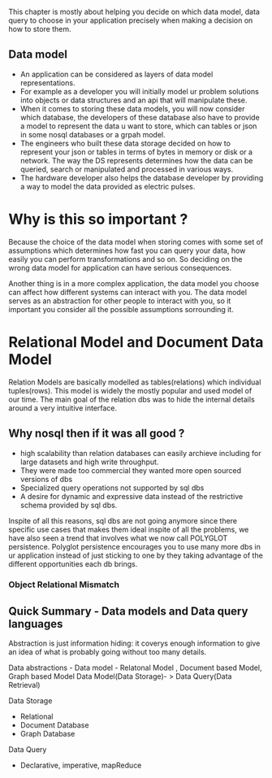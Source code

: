
This chapter is mostly about helping you decide on which data model, data query to choose in your application precisely when making a decision on how to store them.

## Data model
- An application can be considered as layers of data model representations.
- For example as a developer you will initially model ur problem solutions into objects or data structures and an  api that will manipulate these.
- When it comes to storing these data models, you will now consider which database, the developers of these database also 
have to provide a model to represent the data u want to store, which can tables or json in some nosql databases or a grpah model.
- The engineers who built these data storage decided on how to represent your json or tables in terms of bytes in memory or disk or a network. 
The way the DS represents determines how the data can be queried, search or manipulated and processed in various ways. 
- The hardware developer also helps the database developer by providing a way to model the data provided as electric pulses. 




# Why is this so important ?
Because the choice of the data model when storing comes with some set of assumptions which determines how fast you can query your data, how easily you can perform transformations and so on. 
So deciding on the wrong data model for application can have serious consequences.

Another thing is in a more complex application, the data model you choose can affect how different systems can interact with you. The data model serves as an abstraction for other people to interact with you, so it important you consider all the possible assumptions sorrounding it.


# Relational Model and Document Data Model
Relation Models are basically modelled as tables(relations) which individual tuples(rows). This model is widely the mostly
popular and used model of our time.  The main goal of the relation dbs was to hide the internal details around a very intuitive interface.

## Why nosql then if it was all good ?
 - high scalability than relation databases can easily archieve including for large datasets and high write throughput.
 - They were made too commercial they wanted more open sourced versions of dbs
 - Specialized query operations not supported by sql dbs
 - A desire for dynamic and expressive data  instead of the restrictive schema provided by sql dbs.
 
 Inspite of all this reasons, sql dbs are not going anymore since there specific use cases that makes them ideal inspite of all the problems, we have also seen a trend that involves what we now call POLYGLOT persistence. Polyglot persistence encourages you to use many more dbs in ur application instead of just sticking to one by they taking advantage of the different opportunities each db brings. 
 
### Object Relational Mismatch
 
 
 
 
## Quick Summary - Data models and Data query languages
Abstraction is just information hiding: it coverys enough information to give an idea of what is probably going without too many details.

Data abstractions - 
Data model  -  Relatonal Model , Document based Model, Graph based Model
Data Model(Data Storage)- > Data Query(Data Retrieval)

Data Storage
 -  Relational
 -  Document Database
 -  Graph Database 
 
Data Query 
 -  Declarative, imperative, mapReduce





